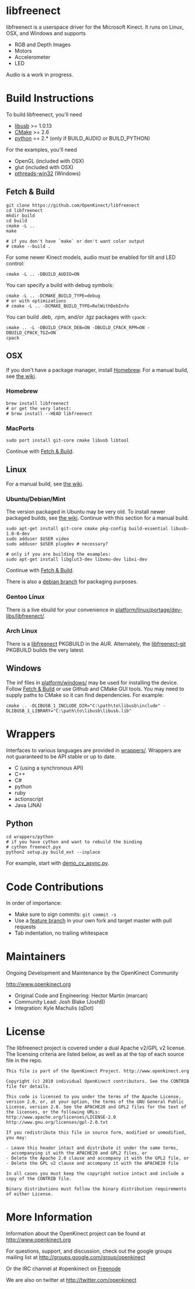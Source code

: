 libfreenect
===========

libfreenect is a userspace driver for the Microsoft Kinect.
It runs on Linux, OSX, and Windows and supports

- RGB and Depth Images
- Motors
- Accelerometer
- LED

Audio is a work in progress.


# Build Instructions

To build libfreenect, you'll need

- [libusb](http://libusb.info) >= 1.0.13
- [CMake](http://cmake.org) >= 2.6
- [python](http://python.org) == 2.* (only if BUILD_AUDIO or BUILD_PYTHON)

For the examples, you'll need

- OpenGL   (included with OSX)
- glut     (included with OSX)
- [pthreads-win32](http://sourceforge.net/projects/pthreads4w/) (Windows)


## <a name="fetch-build"></a>Fetch & Build

    git clone https://github.com/OpenKinect/libfreenect
    cd libfreenect
    mkdir build
    cd build
    cmake -L ..
    make

    # if you don't have `make` or don't want color output
    # cmake --build .

For some newer Kinect models, audio must be enabled for tilt and LED control:

    cmake -L .. -DBUILD_AUDIO=ON

You can specify a build with debug symbols:

    cmake -L .. -DCMAKE_BUILD_TYPE=debug
    # or with optimizations
    # cmake -L .. -DCMAKE_BUILD_TYPE=RelWithDebInfo

You can build .deb, .rpm, and/or .tgz packages with `cpack`:

    cmake .. -L -DBUILD_CPACK_DEB=ON -DBUILD_CPACK_RPM=ON -DBUILD_CPACK_TGZ=ON
    cpack

## OSX

If you don't have a package manager, install [Homebrew](http://brew.sh/).
For a manual build, see [the wiki](http://openkinect.org/wiki/Getting_Started#Manual_Build_under_OSX).

### Homebrew

    brew install libfreenect
    # or get the very latest:
    # brew install --HEAD libfreenect

### MacPorts

    sudo port install git-core cmake libusb libtool

Continue with [Fetch & Build](#fetch-build).


## Linux

For a manual build, see [the wiki](http://openkinect.org/wiki/Getting_Started#Manual_Build_on_Linux).

### Ubuntu/Debian/Mint

The version packaged in Ubuntu may be very old.
To install newer packaged builds, see [the wiki](http://openkinect.org/wiki/Getting_Started#Ubuntu.2FDebian).
Continue with this section for a manual build.

    sudo apt-get install git-core cmake pkg-config build-essential libusb-1.0-0-dev
    sudo adduser $USER video
    sudo adduser $USER plugdev # necessary?

    # only if you are building the examples:
    sudo apt-get install libglut3-dev libxmu-dev libxi-dev

Continue with [Fetch & Build](#fetch-build).

There is also a [debian branch](https://github.com/OpenKinect/libfreenect/tree/debian) for packaging purposes.

### Gentoo Linux

There is a live ebuild for your convenience in [platform/linux/portage/dev-libs/libfreenect/](https://github.com/OpenKinect/libfreenect/tree/master/platform/linux/portage/dev-libs/libfreenect).

### Arch Linux

There is a [libfreenect](https://aur.archlinux.org/packages/libfreenect) PKGBUILD in the AUR.
Alternately, the [libfreenect-git](https://aur.archlinux.org/packages/libfreenect-git) PKGBUILD builds the very latest.


## Windows

The inf files in [platform/windows/](https://github.com/OpenKinect/libfreenect/tree/master/platform/windows) may be used for installing the device.
Follow [Fetch & Build](#fetch-build) or use Github and CMake GUI tools.
You may need to supply paths to CMake so it can find dependencies.
For example:

    cmake .. -DLIBUSB_1_INCLUDE_DIR="C:\path\to\libusb\include" -DLIBUSB_1_LIBRARY="C:\path\to\libusb\libusb.lib"


# Wrappers

Interfaces to various languages are provided in [wrappers/](https://github.com/OpenKinect/libfreenect/tree/master/wrappers).
Wrappers are not guaranteed to be API stable or up to date.

- C (using a synchronous API)
- C++
- C#
- python
- ruby
- actionscript
- Java (JNA)

## Python

    cd wrappers/python
    # if you have cython and want to rebuild the binding
    # cython freenect.pyx
    python2 setup.py build_ext --inplace

For example, start with [demo_cv_async.py](https://gihub.com/OpenKinect/libfreenect/tree/master/wrappers/python/devmo_cv_async.py).


# Code Contributions

In order of importance:

- Make sure to sign commits: `git commit -s`
- Use a [feature branch](https://www.atlassian.com/git/workflows#!workflow-feature-branch) in your own fork and target master with pull requests
- Tab indentation, no trailing whitespace


# Maintainers

Ongoing Development and Maintenance by the OpenKinect Community

http://www.openkinect.org

- Original Code and Engineering: Hector Martin (marcan)
- Community Lead: Josh Blake (JoshB)
- Integration: Kyle Machulis (qDot)


# License

The libfreenect project is covered under a dual Apache v2/GPL v2
license. The licensing criteria are listed below, as well as at the
top of each source file in the repo.

```
This file is part of the OpenKinect Project. http://www.openkinect.org

Copyright (c) 2010 individual OpenKinect contributors. See the CONTRIB
file for details.

This code is licensed to you under the terms of the Apache License,
version 2.0, or, at your option, the terms of the GNU General Public
License, version 2.0. See the APACHE20 and GPL2 files for the text of
the licenses, or the following URLs:
http://www.apache.org/licenses/LICENSE-2.0
http://www.gnu.org/licenses/gpl-2.0.txt

If you redistribute this file in source form, modified or unmodified,
you may:

- Leave this header intact and distribute it under the same terms,
  accompanying it with the APACHE20 and GPL2 files, or
- Delete the Apache 2.0 clause and accompany it with the GPL2 file, or
- Delete the GPL v2 clause and accompany it with the APACHE20 file

In all cases you must keep the copyright notice intact and include a
copy of the CONTRIB file.

Binary distributions must follow the binary distribution requirements
of either License.
```


# More Information

Information about the OpenKinect project can be found at http://www.openkinect.org

For questions, support, and discussion, check out the google groups mailing list at http://groups.google.com/group/openkinect

Or the IRC channel at \#openkinect on [Freenode](http://freenode.net/)

We are also on twitter at http://twitter.com/openkinect

